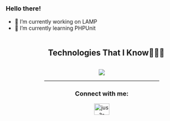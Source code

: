 <style>
  hr {
    width: 60%;
    margin: 0 auto;
  }
</style>

### Hello there!


- 🔭 I’m currently working on LAMP
- 🌱 I’m currently learning PHPUnit


<!--h1 without bottom border-->
<div id="user-content-toc">
  <ul align="center">
    <summary><h2 style="display: inline-block">Technologies That I Know👨🏻‍💻</h2></summary>
  </ul>
</div>
<!--tech stack icons-->
<p align="center">
  <a href="https://skillicons.dev">
    <img src="https://skillicons.dev/icons?i=php,linux,git,github,html,js,nodejs,express,py,react,bootstrap,css,md,postman,mongodb,mysqlline=14" />
  </a>
</p>
<hr>
<h3 align="center">Connect with me:</h3>
<p align="center">
<a href="https://www.linkedin.com/in/jusa-vallintaus-39b432249" target="blank"><img align="center" src="https://raw.githubusercontent.com/rahuldkjain/github-profile-readme-generator/master/src/images/icons/Social/linked-in-alt.svg" alt="jusa-vallintaus-39b432249" height="30" width="40" /></a>
